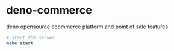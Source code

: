 # deno-commerce

deno opensource ecommerce platform and point of sale features

```sh
# start the server
make start
```
